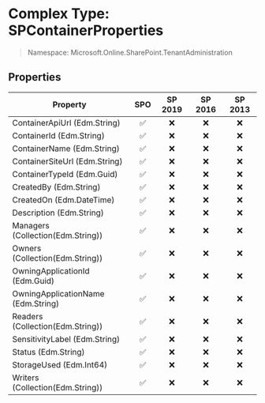 # Complex Type: SPContainerProperties

> Namespace: Microsoft.Online.SharePoint.TenantAdministration

## Properties

Property | SPO | SP 2019 | SP 2016 | SP 2013
----------|:---:|:-------:|:-------:|:-------:
ContainerApiUrl (Edm.String) | ✅ | ❌ | ❌ | ❌
ContainerId (Edm.String) | ✅ | ❌ | ❌ | ❌
ContainerName (Edm.String) | ✅ | ❌ | ❌ | ❌
ContainerSiteUrl (Edm.String) | ✅ | ❌ | ❌ | ❌
ContainerTypeId (Edm.Guid) | ✅ | ❌ | ❌ | ❌
CreatedBy (Edm.String) | ✅ | ❌ | ❌ | ❌
CreatedOn (Edm.DateTime) | ✅ | ❌ | ❌ | ❌
Description (Edm.String) | ✅ | ❌ | ❌ | ❌
Managers (Collection(Edm.String)) | ✅ | ❌ | ❌ | ❌
Owners (Collection(Edm.String)) | ✅ | ❌ | ❌ | ❌
OwningApplicationId (Edm.Guid) | ✅ | ❌ | ❌ | ❌
OwningApplicationName (Edm.String) | ✅ | ❌ | ❌ | ❌
Readers (Collection(Edm.String)) | ✅ | ❌ | ❌ | ❌
SensitivityLabel (Edm.String) | ✅ | ❌ | ❌ | ❌
Status (Edm.String) | ✅ | ❌ | ❌ | ❌
StorageUsed (Edm.Int64) | ✅ | ❌ | ❌ | ❌
Writers (Collection(Edm.String)) | ✅ | ❌ | ❌ | ❌